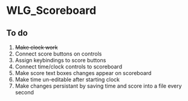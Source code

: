 WLG_Scoreboard
==============

To do
-----

1. ~~Make clock work~~
1. Connect score buttons on controls
1. Assign keybindings to score buttons
1. Connect time/clock controls to scoreboard
1. Make score text boxes changes appear on scoreboard
1. Make time un-editable after starting clock
1. Make changes persistant by saving time and score into a file every second
